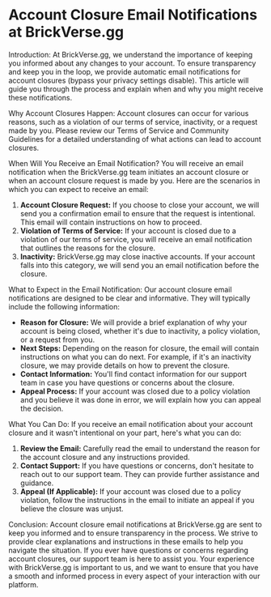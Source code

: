 # Account Closure Email Notifications at BrickVerse.gg

Introduction: At BrickVerse.gg, we understand the importance of keeping you informed about any changes to your account. To ensure transparency and keep you in the loop, we provide automatic email notifications for account closures (bypass your privacy settings disable). This article will guide you through the process and explain when and why you might receive these notifications.

Why Account Closures Happen: Account closures can occur for various reasons, such as a violation of our terms of service, inactivity, or a request made by you. Please review our Terms of Service and Community Guidelines for a detailed understanding of what actions can lead to account closures.

When Will You Receive an Email Notification? You will receive an email notification when the BrickVerse.gg team initiates an account closure or when an account closure request is made by you. Here are the scenarios in which you can expect to receive an email:

1. **Account Closure Request:** If you choose to close your account, we will send you a confirmation email to ensure that the request is intentional. This email will contain instructions on how to proceed.
2. **Violation of Terms of Service:** If your account is closed due to a violation of our terms of service, you will receive an email notification that outlines the reasons for the closure.
3. **Inactivity:** BrickVerse.gg may close inactive accounts. If your account falls into this category, we will send you an email notification before the closure.

What to Expect in the Email Notification: Our account closure email notifications are designed to be clear and informative. They will typically include the following information:

* **Reason for Closure:** We will provide a brief explanation of why your account is being closed, whether it's due to inactivity, a policy violation, or a request from you.
* **Next Steps:** Depending on the reason for closure, the email will contain instructions on what you can do next. For example, if it's an inactivity closure, we may provide details on how to prevent the closure.
* **Contact Information:** You'll find contact information for our support team in case you have questions or concerns about the closure.
* **Appeal Process:** If your account was closed due to a policy violation and you believe it was done in error, we will explain how you can appeal the decision.

What You Can Do: If you receive an email notification about your account closure and it wasn't intentional on your part, here's what you can do:

1. **Review the Email:** Carefully read the email to understand the reason for the account closure and any instructions provided.
2. **Contact Support:** If you have questions or concerns, don't hesitate to reach out to our support team. They can provide further assistance and guidance.
3. **Appeal (If Applicable):** If your account was closed due to a policy violation, follow the instructions in the email to initiate an appeal if you believe the closure was unjust.

Conclusion: Account closure email notifications at BrickVerse.gg are sent to keep you informed and to ensure transparency in the process. We strive to provide clear explanations and instructions in these emails to help you navigate the situation. If you ever have questions or concerns regarding account closures, our support team is here to assist you. Your experience with BrickVerse.gg is important to us, and we want to ensure that you have a smooth and informed process in every aspect of your interaction with our platform.
